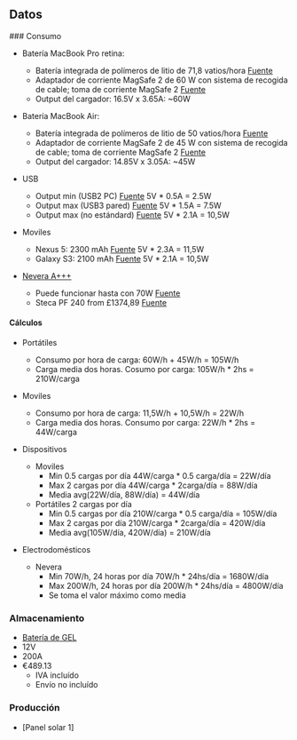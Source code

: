 ## Datos

### Consumo

- Batería MacBook Pro retina:
  - Batería integrada de polímeros de litio de 71,8 vatios/hora [Fuente](http://www.apple.com/es/macbook-pro/specs-retina/)
  - Adaptador de corriente MagSafe 2 de 60 W con sistema de recogida de cable; toma de corriente MagSafe 2 [Fuente](http://www.apple.com/es/macbook-pro/specs-retina/)
  - Output del cargador: 16.5V x 3.65A: ~60W

- Batería MacBook Air:
  - Batería integrada de polímeros de litio de 50 vatios/hora [Fuente](http://www.apple.com/es/macbook-air/specs.html)
  - Adaptador de corriente MagSafe 2 de 45 W con sistema de recogida de cable; toma de corriente MagSafe 2 [Fuente](http://www.apple.com/es/macbook-air/specs.html)
  - Output del cargador: 14.85V x 3.05A: ~45W

- USB
  - Output min (USB2 PC) [Fuente](http://www.extremetech.com/computing/115251-how-usb-charging-works-or-how-to-avoid-blowing-up-your-smartphone)
        5V * 0.5A = 2.5W
  - Output max (USB3 pared) [Fuente](http://www.extremetech.com/computing/115251-how-usb-charging-works-or-how-to-avoid-blowing-up-your-smartphone)
        5V * 1.5A = 7.5W
  - Output max (no estándard) [Fuente](http://www.extremetech.com/computing/115251-how-usb-charging-works-or-how-to-avoid-blowing-up-your-smartphone)
        5V * 2.1A = 10,5W

- Moviles
  - Nexus 5: 2300 mAh [Fuente](http://www.google.es/nexus/5/)
        5V * 2.3A = 11,5W
  - Galaxy S3: 2100 mAh [Fuente](http://www.samsung.com/es/galaxys3/specifications.html)
        5V * 2.1A = 10,5W

- [Nevera A+++](http://www.steca.com/index.php?Gefriertruhe_es)
  - Puede funcionar hasta con 70W [Fuente](http://www.steca.com/index.php?Gefriertruhe_es)
  - Steca PF 240 from £1374,89 [Fuente](http://www.amazon.co.uk/Sukasol-Refrigerator-Steca-SolarFridge-PF240/dp/B007XP0DWU)

#### Cálculos

- Portátiles
  - Consumo por hora de carga:
        60W/h + 45W/h = 105W/h
  - Carga media dos horas. Cosumo por carga:
        105W/h * 2hs = 210W/carga

- Moviles
  - Consumo por hora de carga:
        11,5W/h + 10,5W/h = 22W/h
  - Carga media dos horas. Consumo por carga:
        22W/h * 2hs = 44W/carga

- Dispositivos
  - Moviles
    - Min 0.5 cargas por día
          44W/carga * 0.5 carga/día = 22W/día
    - Max 2 cargas por día
          44W/carga * 2carga/día = 88W/día
    - Media
          avg(22W/día, 88W/día) = 44W/día
  - Portátiles 2 cargas por día
    - Min 0.5 cargas por día
          210W/carga * 0.5 carga/día = 105W/día
    - Max 2 cargas por día
          210W/carga * 2carga/día = 420W/día
    - Media
          avg(105W/día, 420W/día) = 210W/día

- Electrodomésticos
  - Nevera
    - Min 70W/h, 24 horas por día
          70W/h * 24hs/día = 1680W/día
    - Max 200W/h, 24 horas por día
          200W/h * 24hs/día = 4800W/día
    - Se toma el valor máximo como media


### Almacenamiento

- [Batería de GEL](http://www.battcompany.com/es/bateria-nautica/baterias-barcos/baterias-nauticas/tienda/details/32/8/bater%C3%ADas-rpower-gel-12v/bateria-rpower-gel-12v-200ah.html)
 - 12V
 - 200A
 - €489.13
   - IVA incluído
   - Envío no incluído


### Producción

- [Panel solar 1]
